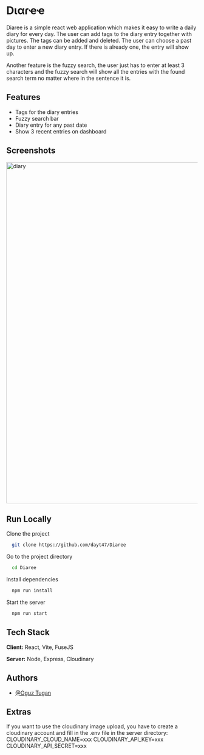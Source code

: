 
# Dιαɾҽҽ 

Diaree is a simple react web application which makes it easy to write a daily diary for every day. The user can add tags to the diary entry together with pictures. The tags can be added and deleted. The user can choose a past day to enter a new diary entry. If there is already one, the entry will show up.

Another feature is the fuzzy search, the user just has to enter at least 3 characters and the fuzzy search will show all the entries with the found search term no matter where in the sentence it is.


## Features

- Tags for the diary entries
- Fuzzy search bar
- Diary entry for any past date
- Show 3 recent entries on dashboard


## Screenshots

<img width="896" alt="diary" src="https://github.com/dayt47/Diaree/assets/32074282/c09bef26-f0fe-4770-984e-dfdf2283d636">




## Run Locally

Clone the project

```bash
  git clone https://github.com/dayt47/Diaree
```

Go to the project directory

```bash
  cd Diaree
```

Install dependencies

```bash
  npm run install
```

Start the server

```bash
  npm run start
```


## Tech Stack

**Client:** React, Vite, FuseJS

**Server:** Node, Express, Cloudinary


## Authors

- [@Oguz Tugan](https://www.github.com/dayt47)



## Extras

If you want to use the cloudinary image upload, you have to create a cloudinary account and fill in the .env file in the server directory:
CLOUDINARY_CLOUD_NAME=xxx
CLOUDINARY_API_KEY=xxx
CLOUDINARY_API_SECRET=xxx
